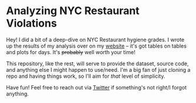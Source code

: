 # Analyzing NYC Restaurant Violations

Hey! I did a bit of a deep-dive on NYC Restaurant hygiene grades. I wrote up the results of my analysis over on my [website](http://datafra.me/blog/Calling-out-NYC-restaurant-violations) – it's got tables on tables and plots for days. It's <del>probably</del> well worth your time!

This repository, like the rest, will serve to provide the dataset, source code, and anything else I might happen to use/need. I'm a big fan of just cloning a repo and having things work, so I'll aim for *that* level of simplicity.

Have fun! Feel free to reach out via [Twitter](https://twitter.com/dataframing) if something's not right/I forgot anything.